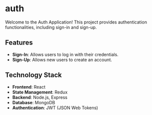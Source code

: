 # auth

Welcome to the Auth Application! This project provides authentication functionalities, including sign-in and sign-up. 

## Features

- **Sign-In**: Allows users to log in with their credentials.
- **Sign-Up**: Allows new users to create an account.

## Technology Stack

- **Frontend**: React
- **State Management**: Redux
- **Backend**: Node.js, Express
- **Database**: MongoDB
- **Authentication**: JWT (JSON Web Tokens)
